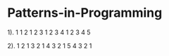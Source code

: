 # Patterns-in-Programming
1). 1
    1 2
    1 2 3
    1 2 3 4
    1 2 3 4 5


2). 1
    2 1
    3 2 1
    4 3 2 1
    5 4 3 2 1
